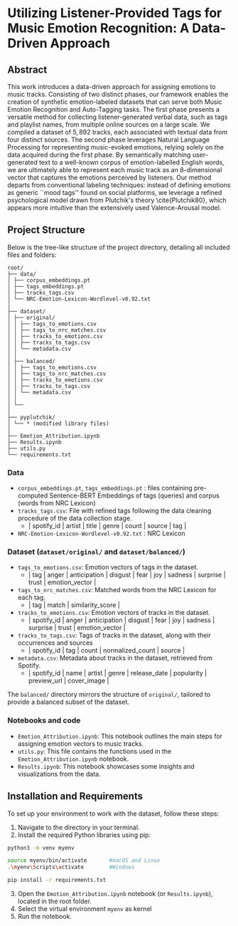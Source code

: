 # Utilizing Listener-Provided Tags for Music Emotion Recognition: A Data-Driven Approach

## Abstract

This work introduces a data-driven approach for assigning emotions to music tracks. Consisting of two distinct phases, our framework enables the creation of synthetic emotion-labeled datasets that can serve both Music Emotion Recognition and Auto-Tagging tasks.
The first phase presents a versatile method for collecting listener-generated verbal data, such as tags and playlist names, from multiple online sources on a large scale. We compiled a dataset of $5,892$ tracks, each associated with textual data from four distinct sources. The second phase leverages Natural Language Processing for representing music-evoked emotions, relying solely on the data acquired during the first phase. By semantically matching user-generated text to a well-known corpus of emotion-labelled English words, we are ultimately able to represent each music track as an 8-dimensional vector that captures the emotions perceived by listeners. Our method departs from conventional labeling techniques:
instead of defining emotions as generic ``mood tags'' found on social platforms, we leverage a refined psychological model drawn from Plutchik's theory \cite{Plutchik80}, which appears more intuitive than the extensively used Valence-Arousal model.

## Project Structure

Below is the tree-like structure of the project directory, detailing all included files and folders:

```
root/
├── data/
│ ├── corpus_embeddings.pt 
│ ├── tags_embeddings.pt 
│ ├── tracks_tags.csv 
│ └── NRC-Emotion-Lexicon-Wordlevel-v0.92.txt 
│
├── dataset/
│ ├── original/
│ │ ├── tags_to_emotions.csv
│ │ ├── tags_to_nrc_matches.csv
│ │ ├── tracks_to_emotions.csv
│ │ ├── tracks_to_tags.csv
│ │ └── metadata.csv
│ │
│ ├── balanced/
│ │ ├── tags_to_emotions.csv
│ │ ├── tags_to_nrc_matches.csv
│ │ ├── tracks_to_emotions.csv
│ │ ├── tracks_to_tags.csv
│ │ └── metadata.csv
│ │
│ └──
│
├── pyplutchik/
│ └── * (modified library files)
│
├── Emotion_Attribution.ipynb
├── Results.ipynb
├── utils.py
└── requirements.txt
```

### Data

- `corpus_embeddings.pt`, `tags_embeddings.pt` : files containing pre-computed Sentence-BERT Embeddings of tags (queries) and corpus (words from NRC Lexicon)
- `tracks_tags.csv`: File with refined tags following the data cleaning procedure of the data collection stage.
    - | spotify_id | artist | title | genre | count | source | tag |  
- `NRC-Emotion-Lexicon-Wordlevel-v0.92.txt` : NRC Lexicon 

### Dataset (`dataset/original/` and `dataset/balanced/`)

- `tags_to_emotions.csv`: Emotion vectors of tags in the dataset.
    - | tag  | anger | anticipation | disgust | fear | joy | sadness | surprise | trust | emotion_vector |
- `tags_to_nrc_matches.csv`: Matched words from the NRC Lexicon for each tag.
    - | tag  | match | similarity_score |
- `tracks_to_emotions.csv`: Emotion vectors of tracks in the dataset.
    - | spotify_id  | anger | anticipation | disgust | fear | joy | sadness | surprise | trust | emotion_vector |
- `tracks_to_tags.csv`: Tags of tracks in the dataset, along with their occurrences and sources
    - | spotify_id  | tag | count | normalized_count | source |
- `metadata.csv`: Metadata about tracks in the dataset, retrieved from Spotify.
    - | spotify_id  | name | artist | genre | release_date | popularity | preview_url | cover_image | 

The `balanced/` directory mirrors the structure of `original/`, tailored to provide a balanced subset of the dataset.

### Notebooks and code 

- `Emotion_Attribution.ipynb`: This notebook outlines the main steps for assigning emotion vectors to music tracks. 
- `utils.py`: This file contains the functions used in the `Emotion_Attribution.ipynb` notebook. 
- `Results.ipynb`: This notebook showcases some insights and visualizations from the data.


## Installation and Requirements

To set up your environment to work with the dataset, follow these steps:

1. Navigate to the directory in your terminal.
2. Install the required Python libraries using pip:

```bash
python3 -m venv myenv

source myenv/bin/activate       #macOS and Linux
.\myenv\Scripts\activate        #Windows

pip install -r requirements.txt
```
3. Open the `Emotion_Attribution.ipynb` notebook (or `Results.ipynb`), located in the root folder.
4. Select the virtual environment `myenv` as kernel
5. Run the notebook. 
